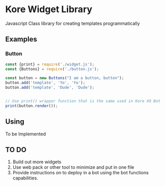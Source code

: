 # Kore Widget Library

Javascript Class library for creating templates programmatically


## Examples

### Button

```javascript
const {print} = require('./widget.js');
const {Buttons} = require('./button.js');

const button = new Buttons("I am a button, button");
button.add('template', 'Yo', 'Yo');
button.add('template', 'Dude', 'Dude');


// Use print() wrapper function that is the same used in Kore XO Bot
print(button.render());

```

## Using

To be Implemented

## TO DO

1. Build out more widgets
2. Use web pack or other tool to minimize and put in one file
3. Provide instructions on to deploy in a bot using the bot functions capabilities.